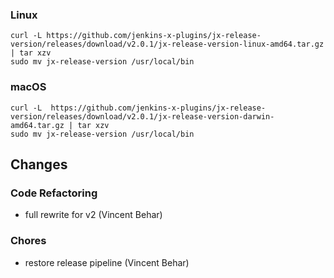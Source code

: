 ### Linux

```shell
curl -L https://github.com/jenkins-x-plugins/jx-release-version/releases/download/v2.0.1/jx-release-version-linux-amd64.tar.gz | tar xzv 
sudo mv jx-release-version /usr/local/bin
```

### macOS

```shell
curl -L  https://github.com/jenkins-x-plugins/jx-release-version/releases/download/v2.0.1/jx-release-version-darwin-amd64.tar.gz | tar xzv
sudo mv jx-release-version /usr/local/bin
```

## Changes

### Code Refactoring

* full rewrite for v2 (Vincent Behar)

### Chores

* restore release pipeline (Vincent Behar)
